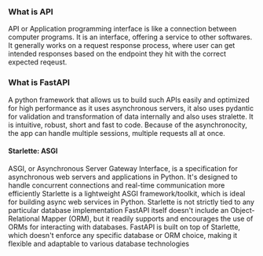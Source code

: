 ### What is API
API or Application programming interface is like a connection between computer programs. It is an interface, offering a service to other softwares. It generally works on a request response process, where user can get intended responses based on the endpoint they hit with the correct expected reqeust.

### What is FastAPI
A python framework that allows us to build such APIs easily and optimized for high performance as it uses asynchronous servers, it also uses pydantic for validation and transformation of data internally and also uses stralette. It is intuitive, robust, short and fast to code. Because of the asynchronocity, the app can handle multiple sessions, multiple requests all at once.

#### Starlette: ASGI
ASGI, or Asynchronous Server Gateway Interface, is a specification for asynchronous web servers and applications in Python. It's designed to handle concurrent connections and real-time communication more efficiently 
Starlette is a lightweight ASGI framework/toolkit, which is ideal for building async web services in Python.
Starlette is not strictly tied to any particular database implementation
FastAPI itself doesn't include an Object-Relational Mapper (ORM), but it readily supports and encourages the use of ORMs for interacting with databases. FastAPI is built on top of Starlette, which doesn't enforce any specific database or ORM choice, making it flexible and adaptable to various database technologies